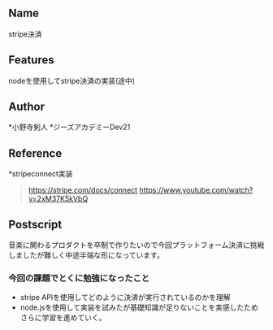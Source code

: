 ## Name
stripe決済

## Features
nodeを使用してstripe決済の実装(途中)

## Author
*小野寺剣人
*ジーズアカデミーDev21
 
## Reference
*stripeconnect実装
>https://stripe.com/docs/connect
>https://www.youtube.com/watch?v=2xM37K5kVbQ


## Postscript
音楽に関わるプロダクトを卒制で作りたいので今回プラットフォーム決済に挑戦しましたが難しく中途半端な形になっています。

### 今回の課題でとくに勉強になったこと
* stripe APIを使用してどのように決済が実行されているのかを理解
* node.jsを使用して実装を試みたが基礎知識が足りないことを実感したためさらに学習を進めていく。

